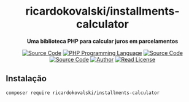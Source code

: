 <h1 align="center">ricardokovalski/installments-calculator</h1>

<p align="center">
    <strong>Uma biblioteca PHP para calcular juros em parcelamentos</strong>
</p>

<p align="center">
    <a href="https://github.com/ricardokovalski/installments-calculator"><img src="http://img.shields.io/badge/source-ricardokovalski/installments--calculator-blue.svg" alt="Source Code"></a>
    <a href="https://php.net"><img src="https://img.shields.io/badge/php-%3E=5.6-777bb3.svg" alt="PHP Programming Language"></a>
    <a href="https://github.com/ricardokovalski/installments-calculator/releases"><img src="https://img.shields.io/github/release/ricardokovalski/installments-calculator.svg" alt="Source Code"></a>
    <a href="https://packagist.org/packages/ricardokovalski/installments-calculator"><img src="https://poser.pugx.org/ricardokovalski/installments-calculator/v/stable" alt="Source Code"></a>
    <a href="https://github.com/ricardokovalski"><img src="http://img.shields.io/badge/author-@ricardokovalski-blue.svg" alt="Author"></a>
    <a href="https://github.com/ricardokovalski/installments-calculator/blob/main/LICENSE"><img src="https://img.shields.io/badge/license-MIT-brightgreen.svg" alt="Read License"></a>
</p>

## Instalação

```
composer require ricardokovalski/installments-calculator
```
